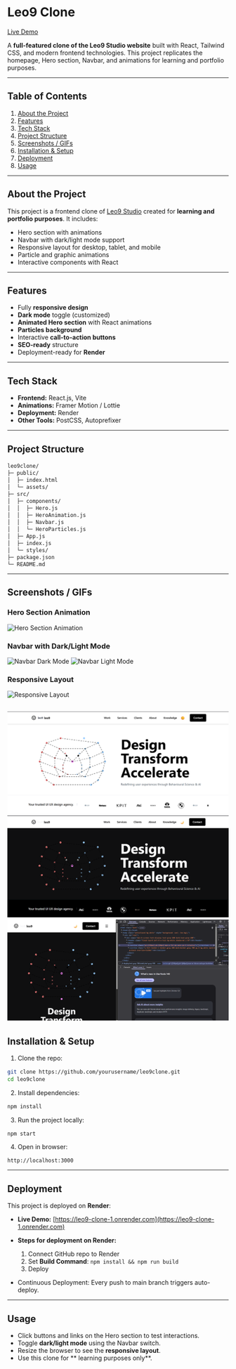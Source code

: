 # Leo9 Clone

[Live Demo](https://leo9-clone-1.onrender.com)

A **full-featured clone of the Leo9 Studio website** built with React, Tailwind CSS, and modern frontend technologies. This project replicates the homepage, Hero section, Navbar, and animations for learning and portfolio purposes.

---

## **Table of Contents**

1. [About the Project](#about-the-project)
2. [Features](#features)
3. [Tech Stack](#tech-stack)
4. [Project Structure](#project-structure)
5. [Screenshots / GIFs](#screenshots--gifs)
6. [Installation & Setup](#installation--setup)
7. [Deployment](#deployment)
8. [Usage](#usage)

---

## **About the Project**

This project is a frontend clone of [Leo9 Studio](https://leo9studio.com) created for **learning and portfolio purposes**. It includes:

* Hero section with animations
* Navbar with dark/light mode support
* Responsive layout for desktop, tablet, and mobile
* Particle and graphic animations
* Interactive components with React

---

## **Features**

* Fully **responsive design**
* **Dark mode** toggle (customized)
* **Animated Hero section** with React animations
* **Particles background**
* Interactive **call-to-action buttons**
* **SEO-ready** structure
* Deployment-ready for **Render**

---

## **Tech Stack**

* **Frontend:** React.js, Vite
* **Animations:** Framer Motion / Lottie
* **Deployment:** Render
* **Other Tools:** PostCSS, Autoprefixer

---

## **Project Structure**

```
leo9clone/
├─ public/
│  ├─ index.html
│  └─ assets/
├─ src/
│  ├─ components/
│  │  ├─ Hero.js
│  │  ├─ HeroAnimation.js
│  │  ├─ Navbar.js
│  │  └─ HeroParticles.js
│  ├─ App.js
│  ├─ index.js
│  └─ styles/
├─ package.json
└─ README.md
```

---

## **Screenshots / GIFs**

### **Hero Section Animation**

![Hero Section Animation](./screenshots/hero-animation.gif)

### **Navbar with Dark/Light Mode**

![Navbar Dark Mode](./screenshots/navbar-dark.png)
![Navbar Light Mode](./screenshots/navbar-light.png)

### **Responsive Layout**

![Responsive Layout](./screenshots/responsive-layout.png)

![Website light mode](image.png)
![Website dark mode](image-1.png)
![Responsive](image-2.png)
---

## **Installation & Setup**

1. Clone the repo:

```bash
git clone https://github.com/yourusername/leo9clone.git
cd leo9clone
```

2. Install dependencies:

```bash
npm install
```

3. Run the project locally:

```bash
npm start
```

4. Open in browser:

```
http://localhost:3000
```

---

## **Deployment**

This project is deployed on **Render**:

* **Live Demo:** [https://leo9-clone-1.onrender.com](https://leo9-clone-1.onrender.com)

* **Steps for deployment on Render:**

  1. Connect GitHub repo to Render
  2. Set **Build Command**: `npm install && npm run build`
  3. Deploy

* Continuous Deployment: Every push to main branch triggers auto-deploy.

---

## **Usage**

* Click buttons and links on the Hero section to test interactions.
* Toggle **dark/light mode** using the Navbar switch.
* Resize the browser to see the **responsive layout**.
* Use this clone for ** learning purposes only**.
